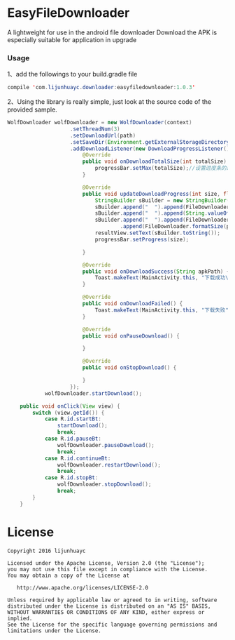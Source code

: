# EasyFileDownloader
A lightweight for use in the android file downloader Download the APK is especially suitable for application in upgrade

### Usage
1、add the followings to your build.gradle file

```java
compile 'com.lijunhuayc.downloader:easyfiledownloader:1.0.3'
```

2、Using the library is really simple, just look at the source code of the provided sample.
```java
WolfDownloader wolfDownloader = new WolfDownloader(context)
                    .setThreadNum(3)
                    .setDownloadUrl(path)
                    .setSaveDir(Environment.getExternalStorageDirectory())
                    .addDownloadListener(new DownloadProgressListener() {
                        @Override
                        public void onDownloadTotalSize(int totalSize) {
                            progressBar.setMax(totalSize);//设置进度条的最大刻度为文件的长度
                        }

                        @Override
                        public void updateDownloadProgress(int size, float percent, float speed) {
                            StringBuilder sBuilder = new StringBuilder();
                            sBuilder.append("  ").append(FileDownloader.formatSpeed(speed));
                            sBuilder.append("  ").append(String.valueOf(percent + "%"));
                            sBuilder.append("  ").append(FileDownloader.formatSize(size)).append("/")
                                    .append(FileDownloader.formatSize(progressBar.getMax()));
                            resultView.setText(sBuilder.toString());
                            progressBar.setProgress(size);

                        }

                        @Override
                        public void onDownloadSuccess(String apkPath) {
                            Toast.makeText(MainActivity.this, "下载成功\n" + apkPath, Toast.LENGTH_SHORT).show();
                        }

                        @Override
                        public void onDownloadFailed() {
                            Toast.makeText(MainActivity.this, "下载失败", Toast.LENGTH_SHORT).show();
                        }

                        @Override
                        public void onPauseDownload() {

                        }

                        @Override
                        public void onStopDownload() {

                        }
                    });
            wolfDownloader.startDownload();
```
```java
    public void onClick(View view) {
        switch (view.getId()) {
            case R.id.startBt:
                startDownload();
                break;
            case R.id.pauseBt:
                wolfDownloader.pauseDownload();
                break;
            case R.id.continueBt:
                wolfDownloader.restartDownload();
                break;
            case R.id.stopBt:
                wolfDownloader.stopDownload();
                break;
        }
    }
```

License
=======

    Copyright 2016 lijunhuayc

    Licensed under the Apache License, Version 2.0 (the "License");
    you may not use this file except in compliance with the License.
    You may obtain a copy of the License at

       http://www.apache.org/licenses/LICENSE-2.0

    Unless required by applicable law or agreed to in writing, software
    distributed under the License is distributed on an "AS IS" BASIS,
    WITHOUT WARRANTIES OR CONDITIONS OF ANY KIND, either express or implied.
    See the License for the specific language governing permissions and
    limitations under the License.
